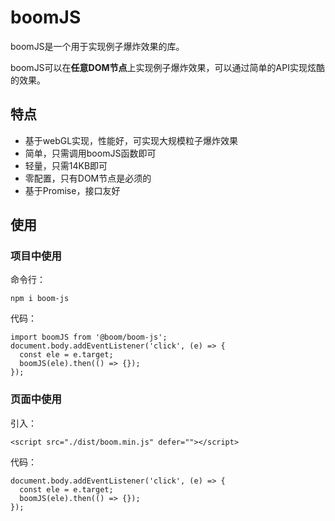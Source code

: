 # boomJS
boomJS是一个用于实现例子爆炸效果的库。

boomJS可以在<b>任意DOM节点</b>上实现例子爆炸效果，可以通过简单的API实现炫酷的效果。

## 特点
- 基于webGL实现，性能好，可实现大规模粒子爆炸效果
- 简单，只需调用boomJS函数即可
- 轻量，只需14KB即可
- 零配置，只有DOM节点是必须的
- 基于Promise，接口友好

## 使用
### 项目中使用
命令行：
```
npm i boom-js
```
代码：
```
import boomJS from '@boom/boom-js';
document.body.addEventListener('click', (e) => {
  const ele = e.target;
  boomJS(ele).then(() => {});
});
```
### 页面中使用
引入：
```
<script src="./dist/boom.min.js" defer=""></script>
```
代码：
```
document.body.addEventListener('click', (e) => {
  const ele = e.target;
  boomJS(ele).then(() => {});
});
```